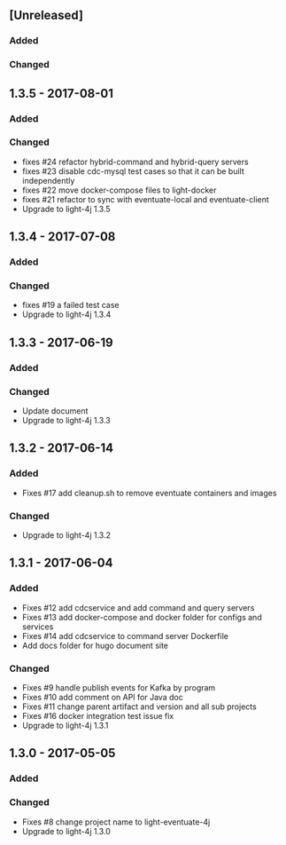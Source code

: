 ## [Unreleased]
### Added

### Changed

## 1.3.5 - 2017-08-01
### Added

### Changed
- fixes #24 refactor hybrid-command and hybrid-query servers
- fixes #23 disable cdc-mysql test cases so that it can be built independently
- fixes #22 move docker-compose files to light-docker
- fixes #21 refactor to sync with eventuate-local and eventuate-client
- Upgrade to light-4j 1.3.5

## 1.3.4 - 2017-07-08
### Added

### Changed
- fixes #19 a failed test case
- Upgrade to light-4j 1.3.4

## 1.3.3 - 2017-06-19
### Added

### Changed
- Update document
- Upgrade to light-4j 1.3.3

## 1.3.2 - 2017-06-14
### Added
- Fixes #17 add cleanup.sh to remove eventuate containers and images

### Changed
- Upgrade to light-4j 1.3.2


## 1.3.1 - 2017-06-04
### Added
- Fixes #12 add cdcservice and add command and query servers
- Fixes #13 add docker-compose and docker folder for configs and services
- Fixes #14 add cdcservice to command server Dockerfile
- Add docs folder for hugo document site

### Changed
- Fixes #9 handle publish events for Kafka by program
- Fixes #10 add comment on API for Java doc
- Fixes #11 change parent artifact and version and all sub projects
- Fixes #16 docker integration test issue fix 
- Upgrade to light-4j 1.3.1

## 1.3.0 - 2017-05-05
### Added

### Changed
- Fixes #8 change project name to light-eventuate-4j
- Upgrade to light-4j 1.3.0
